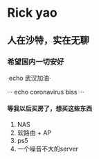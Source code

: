 # Rick yao
## 人在沙特，实在无聊
### 希望国内一切安好

·echo 武汉加油·

···
echo coronavirus biss
···

#### 等我以后买房了，想买这些东西
1. NAS
2. 软路由 + AP
3. ps5
4. 一个噪音不大的server
